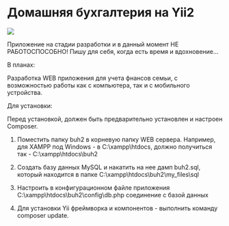 Домашняя бухгалтерия на Yii2
================================

![](https://github.com/TimurMelnikov/buh2/tree/master/my_files/images/screenshot.png)

Приложение на стадии разработки и в данный момент НЕ РАБОТОСПОСОБНО! Пишу для себя, когда есть время и вдохновение...

В планах: 

Разработка WEB приложения для учета фнансов семьи, с возможностью работы как с компьютера, так и с мобильного устройства.

Для установки:

Перед установкой, должен быть предварительно установлен и настроен Composer.

1. Поместить папку buh2 в корневую папку WEB сервера. Например, для XAMPP под Windows - в C:\xampp\htdocs, должно получиться так - C:\xampp\htdocs\buh2

2. Создать базу данных MySQL и накатить на нее дамп buh2.sql, который находится в папке C:\xampp\htdocs\buh2\my_files\sql

3. Настроить в конфигурационном файле приложения C:\xampp\htdocs\buh2\config\db.php соединение с базой данных

4. Для установки Yii фреймворка и компонентов - выполнить команду composer update.
